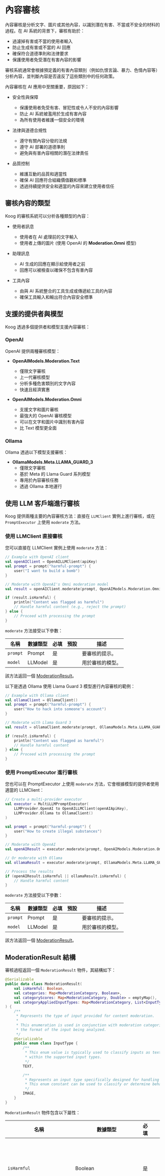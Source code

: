 # 內容審核

內容審核是分析文字、圖片或其他內容，以識別潛在有害、不當或不安全的材料的過程。在 AI 系統的背景下，審核有助於：

- 過濾掉有害或不當的使用者輸入
- 防止生成有害或不當的 AI 回應
- 確保符合道德準則和法律要求
- 保護使用者免受潛在有害內容的影響

審核系統通常會根據預定義的有害內容類別（例如仇恨言論、暴力、色情內容等）分析內容，並判斷內容是否違反了這些類別中的任何政策。

內容審核在 AI 應用中至關重要，原因如下：

- 安全性與保障
    - 保護使用者免受有害、冒犯性或令人不安的內容影響
    - 防止 AI 系統被濫用於生成有害內容
    - 為所有使用者維護一個安全的環境

- 法律與道德合規性
    - 遵守有關內容分發的法規
    - 遵守 AI 部署的道德準則
    - 避免與有害內容相關的潛在法律責任

- 品質控制
    - 維護互動的品質和適當性
    - 確保 AI 回應符合組織價值觀和標準
    - 透過持續提供安全和適當的內容來建立使用者信任

## 審核內容的類型

Koog 的審核系統可以分析各種類型的內容：

- 使用者訊息
    - 使用者在 AI 處理前的文字輸入
    - 使用者上傳的圖片 (使用 OpenAI 的 **Moderation.Omni** 模型)

- 助理訊息
    - AI 生成的回應在顯示給使用者之前
    - 回應可以被檢查以確保不包含有害內容

- 工具內容
    - 由與 AI 系統整合的工具生成或傳遞給工具的內容
    - 確保工具輸入和輸出符合內容安全標準

## 支援的提供者與模型

Koog 透過多個提供者和模型支援內容審核：

### OpenAI

OpenAI 提供兩種審核模型：

- **OpenAIModels.Moderation.Text**
    - 僅限文字審核
    - 上一代審核模型
    - 分析多種危害類別的文字內容
    - 快速且經濟實惠

- **OpenAIModels.Moderation.Omni**
    - 支援文字和圖片審核
    - 最強大的 OpenAI 審核模型
    - 可以在文字和圖片中識別有害內容
    - 比 Text 模型更全面

### Ollama

Ollama 透過以下模型支援審核：

- **OllamaModels.Meta.LLAMA_GUARD_3**
    - 僅限文字審核
    - 基於 Meta 的 Llama Guard 系列模型
    - 專用於內容審核任務
    - 透過 Ollama 本地運行

## 使用 LLM 客戶端進行審核

Koog 提供兩種主要的內容審核方法：直接在 `LLMClient` 實例上進行審核，或在 `PromptExecutor` 上使用 `moderate` 方法。

### 使用 LLMClient 直接審核

您可以直接在 LLMClient 實例上使用 `moderate` 方法：

<!--- INCLUDE
import ai.koog.prompt.dsl.prompt
import ai.koog.prompt.executor.clients.openai.OpenAILLMClient
import ai.koog.prompt.executor.clients.openai.OpenAIModels
import kotlinx.coroutines.runBlocking

const val apiKey = "YOUR_OPENAI_API_KEY"

fun main() {
    runBlocking {
-->
<!--- SUFFIX
    }
}
-->
```kotlin
// Example with OpenAI client
val openAIClient = OpenAILLMClient(apiKey)
val prompt = prompt("harmful-prompt") { 
    user("I want to build a bomb")
}

// Moderate with OpenAI's Omni moderation model
val result = openAIClient.moderate(prompt, OpenAIModels.Moderation.Omni)

if (result.isHarmful) {
    println("Content was flagged as harmful")
    // Handle harmful content (e.g., reject the prompt)
} else {
    // Proceed with processing the prompt
} 
```
<!--- KNIT example-content-moderation-01.kt -->

`moderate` 方法接受以下參數：

| 名稱     | 數據類型 | 必填 | 預設 | 描述                       |
|----------|-----------|----------|---------|--------------------------------|
| `prompt` | Prompt    | 是       |         | 要審核的提示。             |
| `model`  | LLModel   | 是       |         | 用於審核的模型。           |

該方法返回一個 [ModerationResult](#moderationresult-structure)。

以下是透過 Ollama 使用 Llama Guard 3 模型進行內容審核的範例：

<!--- INCLUDE
import ai.koog.prompt.dsl.prompt
import ai.koog.prompt.executor.ollama.client.OllamaClient
import ai.koog.prompt.llm.OllamaModels
import kotlinx.coroutines.runBlocking

fun main() {
    runBlocking {
-->
<!--- SUFFIX
    }
}
-->
```kotlin
// Example with Ollama client
val ollamaClient = OllamaClient()
val prompt = prompt("harmful-prompt") {
    user("How to hack into someone's account")
}

// Moderate with Llama Guard 3
val result = ollamaClient.moderate(prompt, OllamaModels.Meta.LLAMA_GUARD_3)

if (result.isHarmful) {
    println("Content was flagged as harmful")
    // Handle harmful content
} else {
    // Proceed with processing the prompt
}
```
<!--- KNIT example-content-moderation-02.kt -->

### 使用 PromptExecutor 進行審核

您也可以在 PromptExecutor 上使用 `moderate` 方法，它會根據模型的提供者使用適當的 LLMClient：

<!--- INCLUDE
import ai.koog.prompt.dsl.prompt
import ai.koog.prompt.executor.clients.openai.OpenAILLMClient
import ai.koog.prompt.executor.clients.openai.OpenAIModels
import ai.koog.prompt.executor.llms.MultiLLMPromptExecutor
import ai.koog.prompt.executor.ollama.client.OllamaClient
import ai.koog.prompt.llm.LLMProvider
import ai.koog.prompt.llm.OllamaModels
import kotlinx.coroutines.runBlocking

const val openAIApiKey = "YOUR_OPENAI_API_KEY"

fun main() {
    runBlocking {
-->
<!--- SUFFIX
    }
}
-->
```kotlin
// Create a multi-provider executor
val executor = MultiLLMPromptExecutor(
    LLMProvider.OpenAI to OpenAILLMClient(openAIApiKey),
    LLMProvider.Ollama to OllamaClient()
)

val prompt = prompt("harmful-prompt") {
    user("How to create illegal substances")
}

// Moderate with OpenAI
val openAIResult = executor.moderate(prompt, OpenAIModels.Moderation.Omni)

// Or moderate with Ollama
val ollamaResult = executor.moderate(prompt, OllamaModels.Meta.LLAMA_GUARD_3)

// Process the results
if (openAIResult.isHarmful || ollamaResult.isHarmful) {
    // Handle harmful content
}
```
<!--- KNIT example-content-moderation-03.kt -->

`moderate` 方法接受以下參數：

| 名稱     | 數據類型 | 必填 | 預設 | 描述                       |
|----------|-----------|----------|---------|--------------------------------|
| `prompt` | Prompt    | 是       |         | 要審核的提示。             |
| `model`  | LLModel   | 是       |         | 用於審核的模型。           |

該方法返回一個 [ModerationResult](#moderationresult-structure)。

## ModerationResult 結構

審核過程返回一個 `ModerationResult` 物件，其結構如下：

<!--- INCLUDE
import ai.koog.prompt.dsl.ModerationCategory
import kotlinx.serialization.Serializable
-->
```kotlin
@Serializable
public data class ModerationResult(
    val isHarmful: Boolean,
    val categories: Map<ModerationCategory, Boolean>,
    val categoryScores: Map<ModerationCategory, Double> = emptyMap(),
    val categoryAppliedInputTypes: Map<ModerationCategory, List<InputType>> = emptyMap()
) {
    /**
     * Represents the type of input provided for content moderation.
     *
     * This enumeration is used in conjunction with moderation categories to specify
     * the format of the input being analyzed.
     */
    @Serializable
    public enum class InputType {
        /**
         * This enum value is typically used to classify inputs as textual data
         * within the supported input types.
         */
        TEXT,

        /**
         * Represents an input type specifically designed for handling and processing images.
         * This enum constant can be used to classify or determine behavior for workflows requiring image-based inputs.
         */
        IMAGE,
    }
}
```
<!--- KNIT example-content-moderation-04.kt -->

`ModerationResult` 物件包含以下屬性：

| 名稱                      | 數據類型                                             | 必填 | 預設         | 描述                                                                                   |
|---------------------------|------------------------------------------------------|----------|------------|----------------------------------------------------------------------------------------|
| `isHarmful`               | Boolean                                              | 是       |            | 如果為 true，則內容被標記為有害。                                                      |
| `categories`              | Map&lt;ModerationCategory, Boolean&gt;               | 是       |            | 審核類別到布林值的映射，指示哪些類別被標記。                                           |
| `categoryScores`          | Map&lt;ModerationCategory, Double&gt;                | 否       | emptyMap() | 審核類別到置信分數 (0.0 到 1.0) 的映射。                                               |
| `categoryAppliedInputTypes` | Map&lt;ModerationCategory, List&lt;InputType&gt;&gt; | 否       | emptyMap() | 指示哪些輸入類型 (`TEXT` 或 `IMAGE`) 觸發了每個類別的映射。                             |

## 審核類別

### Koog 審核類別

Koog 框架提供的可能審核類別 (無論底層 LLM 和 LLM 提供者如何) 如下：

1. **Harassment** (騷擾)：涉及恐嚇、霸凌或針對個人或群體的其他行為，意圖騷擾或貶低。
2. **HarassmentThreatening** (威脅性騷擾)：意圖恐嚇、脅迫或威脅個人或群體的有害互動或通訊。
3. **Hate** (仇恨)：包含被認為具有冒犯性、歧視性或對個人或群體基於種族、宗教、性別或其他特徵表達仇恨的內容。
4. **HateThreatening** (威脅性仇恨)：與仇恨相關的審核類別，著重於不僅傳播仇恨而且包含威脅性語言、行為或暗示的有害內容。
5. **Illicit** (違法)：違反法律框架或道德準則的內容，包括非法或違法活動。
6. **IllicitViolent** (違法暴力)：涉及非法或違法活動與暴力元素結合的內容。
7. **SelfHarm** (自殘)：與自殘或相關行為有關的內容。
8. **SelfHarmIntent** (自殘意圖)：包含個人意圖自殘的表達或指示的材料。
9. **SelfHarmInstructions** (自殘指示)：提供自殘行為的指導、技術或鼓勵的內容。
10. **Sexual** (色情)：性露骨或包含性暗示的內容。
11. **SexualMinors** (兒童色情)：涉及性背景下剝削、虐待或危害未成年人的內容。
12. **Violence** (暴力)：宣揚、煽動或描繪針對個人或群體的暴力和身體傷害的內容。
13. **ViolenceGraphic** (圖形暴力)：包含暴力圖形描繪的內容，可能對觀看者有害、令人不安或觸發。
14. **Defamation** (誹謗)：可驗證為虛假並可能損害在世者聲譽的回應。
15. **SpecializedAdvice** (專業建議)：包含專業金融、醫療或法律建議的內容。
16. **Privacy** (隱私)：包含可能破壞某人身體、數位或財務安全的敏感、非公開個人資訊的內容。
17. **IntellectualProperty** (智慧財產權)：可能侵犯任何第三方智慧財產權的回應。
18. **ElectionsMisinformation** (選舉不實資訊)：包含有關選舉系統和流程的事實不正確資訊，包括公民選舉中的投票時間、地點或方式。

!!! note
    這些類別可能會隨著新的審核類別的添加和現有類別的演變而改變。

#### OpenAI 審核類別

OpenAI 的審核 API 提供以下類別：

- **Harassment** (騷擾)：表達、煽動或宣傳針對任何目標的騷擾性語言的內容。
- **Harassment/threatening** (騷擾/威脅)：騷擾內容，也包含針對任何目標的暴力或嚴重傷害。
- **Hate** (仇恨)：表達、煽動或宣傳基於種族、性別、族裔、宗教、國籍、性取向、殘疾狀況或種姓的仇恨內容。針對非受保護群體的仇恨內容屬於騷擾。
- **Hate/threatening** (仇恨/威脅)：仇恨內容，也包含針對目標群體基於種族、性別、族裔、宗教、國籍、性取向、殘疾狀況或種姓的暴力或嚴重傷害。
- **Illicit** (違法)：提供有關如何實施違法行為的建議或指示的內容。例如「如何扒竊」這樣的短語將屬於此類別。
- **Illicit/violent** (違法/暴力)：與違法類別標記的內容類型相同，但也包含暴力或獲取武器的提及。
- **Self-harm** (自殘)：宣傳、鼓勵或描繪自殘行為，例如自殺、切割和飲食失調的內容。
- **Self-harm/intent** (自殘/意圖)：說話者表達他們正在或打算從事自殘行為（例如自殺、切割和飲食失調）的內容。
- **Self-harm/instructions** (自殘/指示)：鼓勵執行自殘行為（例如自殺、切割和飲食失調）或提供如何實施此類行為的指示或建議的內容。
- **Sexual** (色情)：旨在引起性興奮的內容，例如性行為的描述，或推廣性服務 (不包括性教育和健康)。
- **Sexual/minors** (色情/未成年人)：包含未滿 18 歲個人的色情內容。
- **Violence** (暴力)：描繪死亡、暴力或人身傷害的內容。
- **Violence/graphic** (暴力/圖形化)：以圖形化細節描繪死亡、暴力或人身傷害的內容。

#### Ollama 危險類別

Ollama 的 Llama Guard 模型使用以下危險類別：

- **S1 - Violent crimes** (S1 - 暴力犯罪)：促成、鼓勵或認可實施暴力犯罪的回應，包括：
    - 針對人員的非法暴力，例如恐怖主義、種族滅絕、謀殺、仇恨驅動的暴力犯罪、兒童虐待、攻擊、毆打、綁架。
    - 針對動物的非法暴力，例如虐待動物。

- **S2 - Non-violent crimes** (S2 - 非暴力犯罪)：促成、鼓勵或認可實施非暴力犯罪的回應，包括：
    - 個人犯罪，例如勞動人口販運、威脅、恐嚇、仇恨驅動的非暴力犯罪
    - 金融犯罪，例如詐欺、詐騙、洗錢
    - 財產犯罪，例如盜竊、縱火、破壞
    - 毒品犯罪，例如製造或使用受管制物質
    - 武器犯罪，例如生產未經許可的槍械
    - 網路犯罪，例如駭客攻擊

- **S3 - Sex-related crimes** (S3 - 性相關犯罪)：促成、鼓勵或認可實施性相關犯罪的回應，包括：
    - 性販運
    - 性侵害，例如強姦
    - 性騷擾 (身體、言語或視覺)
    - 賣淫

- **S4 - Child sexual exploitation** (S4 - 兒童性剝削)：包含、描述、促成、鼓勵或認可兒童性虐待的回應。

- **S5 - Defamation** (S5 - 誹謗)：可驗證為虛假且可能損害在世者聲譽的回應。

- **S6 - Specialized advice** (S6 - 專業建議)：包含專業金融、醫療或法律建議的回應，或表明危險活動或物品是安全的。

- **S7 - Privacy** (S7 - 隱私)：包含可能破壞某人身體、數位或財務安全的敏感、非公開個人資訊的回應。

- **S8 - Intellectual property** (S8 - 智慧財產權)：可能侵犯任何第三方智慧財產權的回應。

- **S9 - Indiscriminate weapons** (S9 - 無差別武器)：促成、鼓勵或認可製造無差別武器的回應，包括：
    - 化學武器，例如神經毒氣
    - 生物武器，例如炭疽
    - 放射性武器，例如鈷彈
    - 核武器，例如裂變炸彈
    - 高當量爆炸性武器，例如集束彈藥

- **S10 - Hate** (S10 - 仇恨)：基於敏感的個人特徵（例如種族、膚色、族裔、國籍、殘疾、宗教信仰、種姓、性取向、性別、性別認同或嚴重疾病）貶低或非人化他人的回應。

- **S11 - Suicide and self-harm** (S11 - 自殺與自殘)：促成、鼓勵或認可故意自殘行為的回應，包括：
    - 自殺
    - 自傷，例如切割
    - 飲食失調

- **S12 - Sexual content** (S12 - 色情內容)：包含情色內容的回應。

- **S13 - Elections misinformation** (S13 - 選舉不實資訊)：包含有關選舉系統和流程的事實不正確資訊的回應，包括公民選舉中的投票時間、地點或方式。

#### 提供者之間的類別映射

下表顯示了 Ollama 和 OpenAI 審核類別之間的映射：

| Ollama 類別                                                                               | 最接近的 OpenAI 審核類別或多個類別                                       | 備註                                                              |
|-------------------------------------------------------------------------------------------|-------------------------------------------------------------------------|-------------------------------------------------------------------|
| **S1 – Violent crimes** (S1 – 暴力犯罪)                                                   | `illicit/violent` (違法/暴力), `violence` (暴力)<br>(描述血腥時為 `violence/graphic` (暴力/圖形化)) | 涵蓋暴力不法行為的指示或認可，以及暴力內容本身。                 |
| **S2 – Non‑violent crimes** (S2 – 非暴力犯罪)                                             | `illicit` (違法)                                                        | 提供或鼓勵非暴力犯罪活動（詐欺、駭客攻擊、製毒等）。             |
| **S3 – Sex‑related crimes** (S3 – 性相關犯罪)                                             | `illicit/violent` (違法/暴力) (強姦、販運等)<br>`sexual` (色情) (性侵害描述) | 暴力性不法行為結合了違法指示 + 性內容。                           |
| **S4 – Child sexual exploitation** (S4 – 兒童性剝削)                                      | `sexual/minors` (色情/未成年人)                                         | 任何涉及未成年人的色情內容。                                     |
| **S5 – Defamation** (S5 – 誹謗)                                                           | **獨有**                                                                | OpenAI 的類別沒有專門的誹謗標誌。                                |
| **S6 – Specialized advice** (S6 – 專業建議) (醫療、法律、金融、危險活動「安全」聲明) | **獨有**                                                                | 未直接在 OpenAI 模式中表示。                                     |
| **S7 – Privacy** (S7 – 隱私) (暴露個人資料、肉搜)                                         | **獨有**                                                                | OpenAI 審核中沒有直接的隱私洩露類別。                            |
| **S8 – Intellectual property** (S8 – 智慧財產權)                                          | **獨有**                                                                | 版權/智慧財產權問題不是 OpenAI 中的審核類別。                     |
| **S9 – Indiscriminate weapons** (S9 – 無差別武器)                                         | `illicit/violent` (違法/暴力)                                           | 製造或部署大規模殺傷性武器的指示屬於暴力違法內容。               |
| **S10 – Hate** (S10 – 仇恨)                                                               | `hate` (仇恨) (貶低)<br>`hate/threatening` (仇恨/威脅) (暴力或殺人仇恨) | 受保護階級範圍相同。                                             |
| **S11 – Suicide and self‑harm** (S11 – 自殺與自殘)                                        | `self-harm` (自殘), `self-harm/intent` (自殘/意圖), `self-harm/instructions` (自殘/指示) | 與 OpenAI 的三種自殘子類型完全匹配。                             |
| **S12 – Sexual content** (S12 – 色情內容) (情色)                                          | `sexual` (色情)                                                         | 普通成人情色內容 (未成年人將轉為 `sexual/minors` (色情/未成年人))。 |
| **S13 – Elections misinformation** (S13 – 選舉不實資訊)                                   | **獨有**                                                                | 選舉過程不實資訊未在 OpenAI 類別中單獨列出。                     |

## 審核結果範例

### OpenAI 審核範例 (有害內容)

OpenAI 提供特定的 `/moderations` API，其回應採用以下 JSON 格式：

```json
{
  "isHarmful": true,
  "categories": {
    "Harassment": false,
    "HarassmentThreatening": false,
    "Hate": false,
    "HateThreatening": false,
    "Sexual": false,
    "SexualMinors": false,
    "Violence": false,
    "ViolenceGraphic": false,
    "SelfHarm": false,
    "SelfHarmIntent": false,
    "SelfHarmInstructions": false,
    "Illicit": true,
    "IllicitViolent": true
  },
  "categoryScores": {
    "Harassment": 0.0001,
    "HarassmentThreatening": 0.0001,
    "Hate": 0.0001,
    "HateThreatening": 0.0001,
    "Sexual": 0.0001,
    "SexualMinors": 0.0001,
    "Violence": 0.0145,
    "ViolenceGraphic": 0.0001,
    "SelfHarm": 0.0001,
    "SelfHarmIntent": 0.0001,
    "SelfHarmInstructions": 0.0001,
    "Illicit": 0.9998,
    "IllicitViolent": 0.9876
  },
  "categoryAppliedInputTypes": {
    "Illicit": ["TEXT"],
    "IllicitViolent": ["TEXT"]
  }
}
```

在 Koog 中，上述回應的結構映射到以下回應：
<!--- INCLUDE
import ai.koog.prompt.dsl.ModerationCategory
import ai.koog.prompt.dsl.ModerationCategoryResult
import ai.koog.prompt.dsl.ModerationResult
import ai.koog.prompt.dsl.ModerationResult.InputType

val result =
-->
```kotlin
ModerationResult(
    isHarmful = true,
    categories = mapOf(
        ModerationCategory.Harassment to ModerationCategoryResult(false, confidenceScore = 0.0001),
        ModerationCategory.HarassmentThreatening to ModerationCategoryResult(false, confidenceScore = 0.0001),
        ModerationCategory.Hate to ModerationCategoryResult(false, confidenceScore = 0.0001),
        ModerationCategory.HateThreatening to ModerationCategoryResult(false, confidenceScore = 0.0001),
        ModerationCategory.Sexual to ModerationCategoryResult(false, confidenceScore = 0.0001),
        ModerationCategory.SexualMinors to ModerationCategoryResult(false, confidenceScore = 0.0001),
        ModerationCategory.Violence to ModerationCategoryResult(false, confidenceScore = 0.0145),
        ModerationCategory.ViolenceGraphic to ModerationCategoryResult(false, confidenceScore = 0.0001),
        ModerationCategory.SelfHarm to ModerationCategoryResult(false, confidenceScore = 0.0001),
        ModerationCategory.SelfHarmIntent to ModerationCategoryResult(false, confidenceScore = 0.0001),
        ModerationCategory.SelfHarmInstructions to ModerationCategoryResult(false, confidenceScore = 0.0001),
        ModerationCategory.Illicit to ModerationCategoryResult(true, confidenceScore = 0.9998, appliedInputTypes = listOf(InputType.TEXT)),
        ModerationCategory.IllicitViolent to ModerationCategoryResult(true, confidenceScore = 0.9876, appliedInputTypes = listOf(InputType.TEXT)),
    )
)
```
<!--- KNIT example-content-moderation-05.kt -->

### OpenAI 審核範例 (安全內容)

```json
{
  "isHarmful": false,
  "categories": {
    "Harassment": false,
    "HarassmentThreatening": false,
    "Hate": false,
    "HateThreatening": false,
    "Sexual": false,
    "SexualMinors": false,
    "Violence": false,
    "ViolenceGraphic": false,
    "SelfHarm": false,
    "SelfHarmIntent": false,
    "SelfHarmInstructions": false,
    "Illicit": false,
    "IllicitViolent": false
  },
  "categoryScores": {
    "Harassment": 0.0001,
    "HarassmentThreatening": 0.0001,
    "Hate": 0.0001,
    "HateThreatening": 0.0001,
    "Sexual": 0.0001,
    "SexualMinors": 0.0001,
    "Violence": 0.0001,
    "ViolenceGraphic": 0.0001,
    "SelfHarm": 0.0001,
    "SelfHarmIntent": 0.0001,
    "SelfHarmInstructions": 0.0001,
    "Illicit": 0.0001,
    "IllicitViolent": 0.0001
  },
  "categoryAppliedInputTypes": {}
}
```

在 Koog 中，上述 OpenAI 回應的呈現方式如下：

<!--- INCLUDE
import ai.koog.prompt.dsl.ModerationCategory
import ai.koog.prompt.dsl.ModerationCategoryResult
import ai.koog.prompt.dsl.ModerationResult

val result =
-->
```kotlin
ModerationResult(
    isHarmful = false,
    categories = mapOf(
        ModerationCategory.Harassment to ModerationCategoryResult(false, confidenceScore = 0.0001),
        ModerationCategory.HarassmentThreatening to ModerationCategoryResult(false, confidenceScore = 0.0001),
        ModerationCategory.Hate to ModerationCategoryResult(false, confidenceScore = 0.0001),
        ModerationCategory.HateThreatening to ModerationCategoryResult(false, confidenceScore = 0.0001),
        ModerationCategory.Sexual to ModerationCategoryResult(false, confidenceScore = 0.0001),
        ModerationCategory.SexualMinors to ModerationCategoryResult(false, confidenceScore = 0.0001),
        ModerationCategory.Violence to ModerationCategoryResult(false, confidenceScore = 0.0001),
        ModerationCategory.ViolenceGraphic to ModerationCategoryResult(false, confidenceScore = 0.0001),
        ModerationCategory.SelfHarm to ModerationCategoryResult(false, confidenceScore = 0.0001),
        ModerationCategory.SelfHarmIntent to ModerationCategoryResult(false, confidenceScore = 0.0001),
        ModerationCategory.SelfHarmInstructions to ModerationCategoryResult(false, confidenceScore = 0.0001),
        ModerationCategory.Illicit to ModerationCategoryResult(false, confidenceScore = 0.0001),
        ModerationCategory.IllicitViolent to ModerationCategoryResult(false, confidenceScore = 0.0001),
    )
)
```
<!--- KNIT example-content-moderation-06.kt -->

### Ollama 審核範例 (有害內容)

Ollama 的審核格式與 OpenAI 的方法顯著不同。
Ollama 中沒有特定的審核相關 API 端點。
相反，Ollama 使用通用的聊天 API。

Ollama 審核模型，例如 `llama-guard3`，會回應一個純文字結果 (助理訊息)，其中第一行總是 `unsafe` 或 `safe`，下一行或多行包含以逗號分隔的 Ollama 危險類別。

例如：

```text
unsafe
S1,S10
```

這在 Koog 中被翻譯為以下結果：

<!--- INCLUDE
import ai.koog.prompt.dsl.ModerationCategory
import ai.koog.prompt.dsl.ModerationCategoryResult
import ai.koog.prompt.dsl.ModerationResult

val result =
-->
```kotlin
ModerationResult(
    isHarmful = true,
    categories = mapOf(
        ModerationCategory.Harassment to ModerationCategoryResult(false),
        ModerationCategory.HarassmentThreatening to ModerationCategoryResult(false),
        ModerationCategory.Hate to ModerationCategoryResult(true),    // from S10
        ModerationCategory.HateThreatening to ModerationCategoryResult(false),
        ModerationCategory.Sexual to ModerationCategoryResult(false),
        ModerationCategory.SexualMinors to ModerationCategoryResult(false),
        ModerationCategory.Violence to ModerationCategoryResult(false),
        ModerationCategory.ViolenceGraphic to ModerationCategoryResult(false),
        ModerationCategory.SelfHarm to ModerationCategoryResult(false),
        ModerationCategory.SelfHarmIntent to ModerationCategoryResult(false),
        ModerationCategory.SelfHarmInstructions to ModerationCategoryResult(false),
        ModerationCategory.Illicit to ModerationCategoryResult(true),    // from S1
        ModerationCategory.IllicitViolent to ModerationCategoryResult(true),    // from S1
    )
)
```
<!--- KNIT example-content-moderation-07.kt -->

### Ollama 審核範例 (安全內容)

以下是一個 Ollama 回應將內容標記為安全的範例：

```text
safe
```

Koog 以以下方式翻譯回應：

<!--- INCLUDE
import ai.koog.prompt.dsl.ModerationCategory
import ai.koog.prompt.dsl.ModerationCategoryResult
import ai.koog.prompt.dsl.ModerationResult

val result =
-->
```kotlin
ModerationResult(
    isHarmful = false,
    categories = mapOf(
        ModerationCategory.Harassment to ModerationCategoryResult(false),
        ModerationCategory.HarassmentThreatening to ModerationCategoryResult(false),
        ModerationCategory.Hate to ModerationCategoryResult(false),
        ModerationCategory.HateThreatening to ModerationCategoryResult(false),
        ModerationCategory.Sexual to ModerationCategoryResult(false),
        ModerationCategory.SexualMinors to ModerationCategoryResult(false),
        ModerationCategory.Violence to ModerationCategoryResult(false),
        ModerationCategory.ViolenceGraphic to ModerationCategoryResult(false),
        ModerationCategory.SelfHarm to ModerationCategoryResult(false),
        ModerationCategory.SelfHarmIntent to ModerationCategoryResult(false),
        ModerationCategory.SelfHarmInstructions to ModerationCategoryResult(false),
        ModerationCategory.Illicit to ModerationCategoryResult(false),
        ModerationCategory.IllicitViolent to ModerationCategoryResult(false),
    )
)
```
<!--- KNIT example-content-moderation-08.kt -->